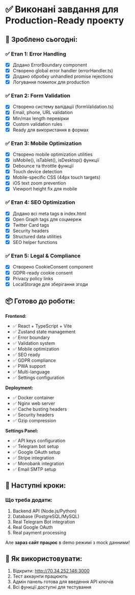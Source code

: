 # ✅ Виконані завдання для Production-Ready проекту

## 🎯 Зроблено сьогодні:

### ✅ Етап 1: Error Handling
- [x] Додано ErrorBoundary component
- [x] Створено global error handler (errorHandler.ts)
- [x] Додано обробку unhandled promise rejections
- [x] Логування помилок для production

### ✅ Етап 2: Form Validation  
- [x] Створено систему валідації (formValidation.ts)
- [x] Email, phone, URL validation
- [x] Min/max length перевірки
- [x] Custom validation rules
- [x] Ready для використання в формах

### ✅ Етап 3: Mobile Optimization
- [x] Створено mobile optimization utilities
- [x] isMobile(), isTablet(), isDesktop() функції
- [x] Debounce та throttle функції
- [x] Touch device detection
- [x] Mobile-specific CSS (44px touch targets)
- [x] iOS text zoom prevention
- [x] Viewport height fix для mobile

### ✅ Етап 4: SEO Optimization
- [x] Додано всі meta tags в index.html
- [x] Open Graph tags для соцмереж
- [x] Twitter Card tags
- [x] Security headers
- [x] Structured data utilities
- [x] SEO helper functions

### ✅ Етап 5: Legal & Compliance
- [x] Створено CookieConsent component
- [x] GDPR-ready cookie consent
- [x] Privacy policy links
- [x] LocalStorage для зберігання згоди

## 📦 Готово до роботи:

**Frontend:**
- ✅ React + TypeScript + Vite
- ✅ Zustand state management
- ✅ Error boundary
- ✅ Validation system
- ✅ Mobile optimization
- ✅ SEO ready
- ✅ GDPR compliance
- ✅ PWA support
- ✅ Multi-language
- ✅ Settings configuration

**Deployment:**
- ✅ Docker container
- ✅ Nginx web server  
- ✅ Cache busting headers
- ✅ Security headers
- ✅ Gzip compression

**Settings Panel:**
- ✅ API keys configuration
- ✅ Telegram bot setup
- ✅ Google OAuth setup
- ✅ Stripe integration
- ✅ Monobank integration
- ✅ Email SMTP setup

## 🔄 Наступні кроки:

### Що треба додати:
1. Backend API (Node.js/Python)
2. Database (PostgreSQL/MySQL)
3. Real Telegram Bot integration
4. Real Google OAuth
5. Real payment processing

Але **зараз сайт працює** в demo режимі з mock данними!

## 🚀 Як використовувати:

1. Відкрити: http://70.34.252.148:3000
2. Тест аккаунти працюють
3. Адмін панель готова для введення API ключів
4. Всі функції доступні для тестування

